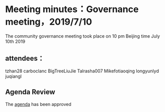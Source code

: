 # Meeting minutes：Governance meeting，2019/7/10
The community governance meeting took place on 10 pm Beijing time July 10th 2019

## attendees：
tzhan28 
carboclanc
BigTreeLiuJie
Talrasha007
Mikefotiaoqing
longyunlyd
juqiangl

## Agenda Review
The [agenda](https://github.com/carboclan/pm/issues/27) has been approved
